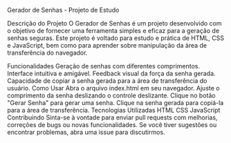 Gerador de Senhas - Projeto de Estudo


Descrição do Projeto
O Gerador de Senhas é um projeto desenvolvido com o objetivo de fornecer uma ferramenta simples e eficaz para a geração de senhas seguras. Este projeto é voltado para estudo e prática de HTML, CSS e JavaScript, bem como para aprender sobre manipulação da área de transferência do navegador.

Funcionalidades
Geração de senhas com diferentes comprimentos.
Interface intuitiva e amigável.
Feedback visual da força da senha gerada.
Capacidade de copiar a senha gerada para a área de transferência do usuário.
Como Usar
Abra o arquivo index.html em seu navegador.
Ajuste o comprimento da senha deslizando o controle deslizante.
Clique no botão "Gerar Senha" para gerar uma senha.
Clique na senha gerada para copiá-la para a área de transferência.
Tecnologias Utilizadas
HTML
CSS
JavaScript
Contribuindo
Sinta-se à vontade para enviar pull requests com melhorias, correções de bugs ou novas funcionalidades. Se você tiver sugestões ou encontrar problemas, abra uma issue para discutirmos.

